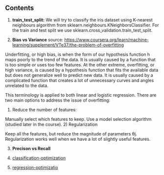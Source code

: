 ## Contents

1. **train_test_split:** 
    We will try to classify the iris dataset using K-nearest neighbours algorithm from sklearn.neighbours.KNeighborsClassifier.
    For the train and test split we use sklearn.cross_validation.train_test_split.

2. **Bias vs Variance**
source: https://www.coursera.org/learn/machine-learning/supplement/VTe37/the-problem-of-overfitting


Underfitting, or high bias, is when the form of our hypothesis function h maps poorly to the trend of the data. 
It is usually caused by a function that is too simple or uses too few features. At the other extreme, overfitting, or high variance, 
is caused by a hypothesis function that fits the available data but does not generalize well to predict new data. 
It is usually caused by a complicated function that creates a lot of unnecessary curves and angles unrelated to the data.

This terminology is applied to both linear and logistic regression. There are two main options to address the issue of overfitting:

1) Reduce the number of features:

Manually select which features to keep.
Use a model selection algorithm (studied later in the course).
2) Regularization

Keep all the features, but reduce the magnitude of parameters θj.
Regularization works well when we have a lot of slightly useful features.

3. **Precison vs Recall**

4. [classification-optimization](https://github.com/rahulbakshee/ml/blob/master/hyperparameter-optimization-classification.py)

5. [regression-optimizatio]()
